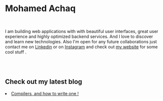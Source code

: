<h1>Mohamed Achaq</h1>
<br/>

I am building web applications with with beautiful user interfaces, great user experience and highly optimized backend services. And I love to discover and learn new technologies. Also I'm open for any future collaborations just contact me on <a href="https://www.linkedin.com/in/achaqdev/" target="_blank">Linkedin</a> or on <a href="https://www.instagram.com/ac.haq/" target="_blank">Instagram</a> and check out <a href="https://achaq.codes/" target="_blank">my website</a> for some cool stuff .
</p>
<br/>
<br/>
<h2>Check out my latest blog</h2>
<li><a href="https://achaq.codes/blog/compilers" target="_blank">Compilers, and how to write one !
</a>
</a></li>
